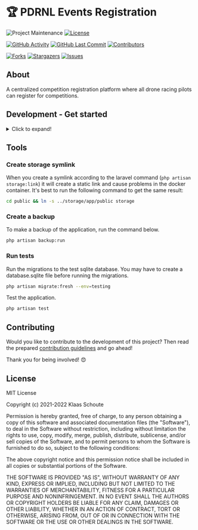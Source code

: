 <!--
*** To avoid retyping too much info. Do a search and replace for the following:
*** github_username, repo_name
-->

# 🏆 PDRNL Events Registration
<!-- PROJECT SHIELDS -->
![Project Maintenance][maintenance-shield]
[![License][license-shield]](LICENSE.md)

[![GitHub Activity][commits-shield]][commits]
[![GitHub Last Commit][last-commit-shield]][commits]
[![Contributors][contributors-shield]][contributors-url]

[![Forks][forks-shield]][forks-url]
[![Stargazers][stars-shield]][stars-url]
[![Issues][issues-shield]][issues-url]

## About

A centralized competition registration platform where all drone racing pilots can register for competitions.

## Development - Get started
<details>
  <summary>Click to expand!</summary>

## Requirements

- [Docker](https://www.docker.com) (and docker-compose v2.x)
- [Composer](https://getcomposer.org)
- [Nginx proxy manager](https://nginxproxymanager.com) (optional)

You can start developing in 2 ways:
### Devcontainers

1. Clone the repository
2. Reopen in container
3. When the container build is finished: `bash init.sh`

### Docker

How to start with this Laravel Docker template:

1. Clone the repository
2. Create a `.env` file and make an symbolic link

```bash
cp ./laravel/.env.example ./laravel/.env
ln -s laravel/.env .env
```

3. Inside the `.env` file give the following variables a value
    - `APP_NAME`
    - `DOCKER_IMAGE_NAME`
    - `DB_HOST`
    - `DB_DATABASE`
    - `DB_USERNAME`
    - `DB_PASSWORD`
    - `DB_ROOT_PASSWORD`

4. Change the port numbers according to your situation
    - `DB_PORT`
    - `HOST_HTTP_PORT`
    - `HOST_HTTPS_PORT`

> NOTE: if you are going to use your Laravel environment in combination with a domain name and SSL, change the `APP_ENV` to **production**.

5. Install the composer packages and generate a key

```bash
cd laravel && composer install && php artisan key:generate && cd ..
```

6. Create an symbolic link to for the storage folder
```bash
cd laracel && php artisan storage:link && cd ..
```

## Run

When you have done the getting started part, it's time to start the docker containers.

```bash
docker compose up -d --build
```

After this only do a Laravel migration to the database and you are ready!

```bash
cd laravel && php artisan migrate
```
</details>

## Tools

### Create storage symlink

When you create a symlink according to the laravel command (`php artisan storage:link`) it will create a static link and
cause problems in the docker container. It's best to run the following command to get the same result:

```bash
cd public && ln -s ../storage/app/public storage
```

### Create a backup

To make a backup of the application, run the command below.

```bash
php artisan backup:run
```

### Run tests

Run the migrations to the test sqlite database. You may have to create a database.sqlite file before running the migrations.

```bash
php artisan migrate:fresh --env=testing
```

Test the application.

```bash
php artisan test
```

## Contributing

Would you like to contribute to the development of this project? Then read the prepared [contribution guidelines](CONTRIBUTING.md) and go ahead!

Thank you for being involved! :heart_eyes:

## License

MIT License

Copyright (c) 2021-2022 Klaas Schoute

Permission is hereby granted, free of charge, to any person obtaining a copy
of this software and associated documentation files (the "Software"), to deal
in the Software without restriction, including without limitation the rights
to use, copy, modify, merge, publish, distribute, sublicense, and/or sell
copies of the Software, and to permit persons to whom the Software is
furnished to do so, subject to the following conditions:

The above copyright notice and this permission notice shall be included in all
copies or substantial portions of the Software.

THE SOFTWARE IS PROVIDED "AS IS", WITHOUT WARRANTY OF ANY KIND, EXPRESS OR
IMPLIED, INCLUDING BUT NOT LIMITED TO THE WARRANTIES OF MERCHANTABILITY,
FITNESS FOR A PARTICULAR PURPOSE AND NONINFRINGEMENT. IN NO EVENT SHALL THE
AUTHORS OR COPYRIGHT HOLDERS BE LIABLE FOR ANY CLAIM, DAMAGES OR OTHER
LIABILITY, WHETHER IN AN ACTION OF CONTRACT, TORT OR OTHERWISE, ARISING FROM,
OUT OF OR IN CONNECTION WITH THE SOFTWARE OR THE USE OR OTHER DEALINGS IN THE
SOFTWARE.

<!-- MARKDOWN LINKS & IMAGES -->
[maintenance-shield]: https://img.shields.io/maintenance/yes/2022.svg?style=for-the-badge
[contributors-shield]: https://img.shields.io/github/contributors/platformdroneracingnl/racing-events.svg?style=for-the-badge
[contributors-url]: https://github.com/platformdroneracingnl/racing-events/graphs/contributors
[forks-shield]: https://img.shields.io/github/forks/platformdroneracingnl/racing-events.svg?style=for-the-badge
[forks-url]: https://github.com/platformdroneracingnl/racing-events/network/members
[stars-shield]: https://img.shields.io/github/stars/platformdroneracingnl/racing-events.svg?style=for-the-badge
[stars-url]: https://github.com/platformdroneracingnl/racing-events/stargazers
[issues-shield]: https://img.shields.io/github/issues/platformdroneracingnl/racing-events.svg?style=for-the-badge
[issues-url]: https://github.com/platformdroneracingnl/racing-events/issues
[license-shield]: https://img.shields.io/github/license/platformdroneracingnl/racing-events.svg?style=for-the-badge
[commits-shield]: https://img.shields.io/github/commit-activity/y/platformdroneracingnl/racing-events.svg?style=for-the-badge
[commits]: https://github.com/platformdroneracingnl/racing-events/commits/master
[last-commit-shield]: https://img.shields.io/github/last-commit/platformdroneracingnl/racing-events.svg?style=for-the-badge